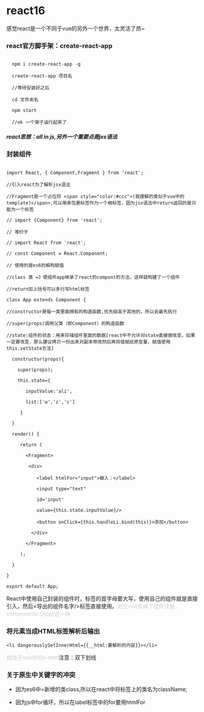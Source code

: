 # react16

感觉react是一个不同于vue的另外一个世界，太灵活了昂~

### react官方脚手架：create-react-app

```

  npm i create-react-app -g

  create-react-app 项目名

  //等待安装好之后

  cd 文件夹名

  npm start

  //ok 一个架子运行起来了

```

##### react思想：all in js,另外一个重要点是jxs语法

### 封装组件

```

import React, { Component,Fragment } from 'react';

//引入react为了解析jsx语法

//Fragment是一个占位符 <span style="color:#ccc">(我理解的类似于vue中的template)</span>,可以用来包裹标签作为一个根标签，因为jsx语法中return返回的是只能为一个标签

// import {Component} from 'react';

// 等价于

// import React from 'react';

// const Component = React.Component;

// 使用的是es6的解构赋值

//class 类 =》使组件app继承了react的compont的方法，这样就构建了一个组件

//return加上括号可以多行写html标签

class App extends Component {

//constructor是每一类里面拥有的构造函数,优先级高于其他的，所以会最先执行

//super(props)调用父类（即Component）的构造函数

//state:组件的状态：用来存储组件里面的数据[react中不允许对state直接做改变，如果一定要改变，那么建议拷贝一份出来对副本修改然后再将值赋给原变量，赋值使用this.setState方法]

  constructor(props){

    super(props);

    this.state={

       inputValue:'ali',

       list:['w','z','c']

     }

  }

  render() {

     return (

       <Fragment>

        <div>

           <label htmlFor="input">输入：</label>

           <input type="text" 

           id='input'

           value={this.state.inputValue}/>

           <button onClick={this.handleLi.bind(this)}>添加</button>

         </div>

       </Fragment>

     );

  }

}

export default App;

```

React中使用自己封装的组件时，标签的首字母要大写，使用自己的组件就是直接引入，然后<导出的组件名字/>标签直接使用。<span style="color:#ccc">对比vue省掉了组件注册，components:{App}这一块</span>

### 将元素当成HTML标签解析后输出

`<li dangerouslySetInnerHtml={{__html:要解析的内容}}></li>`

<span style="color:#ccc">相当于vue中的v-html</span>注意：双下划线

### 关于原生中关键字的冲突

* 因为es6中=新增的类class,所以在react中将标签上的类名为className;

* 因为js中for循环，所以在label标签中的for要用htmlFor